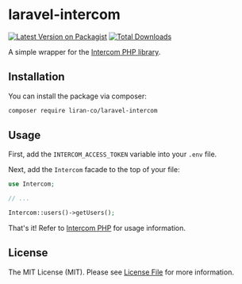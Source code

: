 # laravel-intercom

[![Latest Version on Packagist](https://img.shields.io/packagist/v/liran-co/laravel-intercom.svg?style=flat-square)](https://packagist.org/packages/liran-co/laravel-intercom)
[![Total Downloads](https://img.shields.io/packagist/dt/liran-co/laravel-intercom.svg?style=flat-square)](https://packagist.org/packages/liran-co/laravel-intercom)

A simple wrapper for the [Intercom PHP library](https://github.com/intercom/intercom-php).

## Installation

You can install the package via composer:

```bash
composer require liran-co/laravel-intercom
```

## Usage

First, add the `INTERCOM_ACCESS_TOKEN` variable into your `.env` file.

Next, add the `Intercom` facade to the top of your file:

``` php
use Intercom;

// ...

Intercom::users()->getUsers();
```

That's it! Refer to [Intercom PHP](https://github.com/intercom/intercom-php) for usage information.

## License

The MIT License (MIT). Please see [License File](LICENSE.md) for more information.
